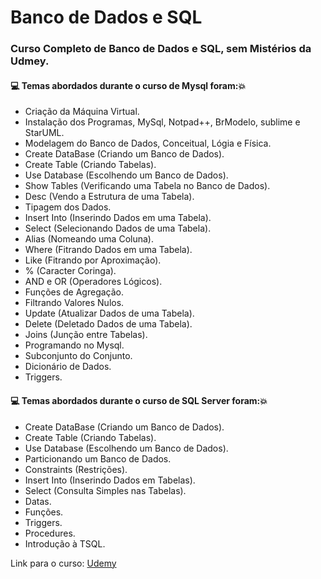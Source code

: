 # Banco de Dados e SQL
### Curso Completo de Banco de Dados e SQL, sem Mistérios da Udmey.
#### :computer: Temas abordados durante o curso de Mysql foram::boom:
- Criação da Máquina Virtual.
- Instalação dos Programas, MySql, Notpad++, BrModelo, sublime e StarUML.
- Modelagem do Banco de Dados, Conceitual, Lógia e Física.
- Create DataBase (Criando um Banco de Dados).
- Create Table (Criando Tabelas).
- Use Database (Escolhendo um Banco de Dados).
- Show Tables (Verificando uma Tabela no Banco de Dados).
- Desc (Vendo a Estrutura de uma Tabela).
- Tipagem dos Dados.
- Insert Into (Inserindo Dados em uma Tabela).
- Select (Selecionando Dados de uma Tabela).
- Alias (Nomeando uma Coluna).
- Where (Fitrando Dados em uma Tabela).
- Like (Fitrando por Aproximação).
- % (Caracter Coringa).
- AND e OR (Operadores Lógicos).
- Funções de Agregação.
- Filtrando Valores Nulos.
- Update (Atualizar Dados de uma Tabela).
- Delete (Deletado Dados de uma Tabela).
- Joins (Junção entre Tabelas).
- Programando no Mysql.
- Subconjunto do Conjunto.
- Dicionário de Dados.
- Triggers.
#### :computer: Temas abordados durante o curso de SQL Server foram::boom:
- Create DataBase (Criando um Banco de Dados).
- Create Table (Criando Tabelas).
- Use Database (Escolhendo um Banco de Dados).
- Particionando um Banco de Dados.
- Constraints (Restrições).
- Insert Into (Inserindo Dados em Tabelas).
- Select (Consulta Simples nas Tabelas).
- Datas.
- Funções.
- Triggers.
- Procedures.
- Introdução à TSQL.

Link para o curso: 
[Udemy](https://www.udemy.com/course/bancos-de-dados-relacionais-basico-avancado/)
